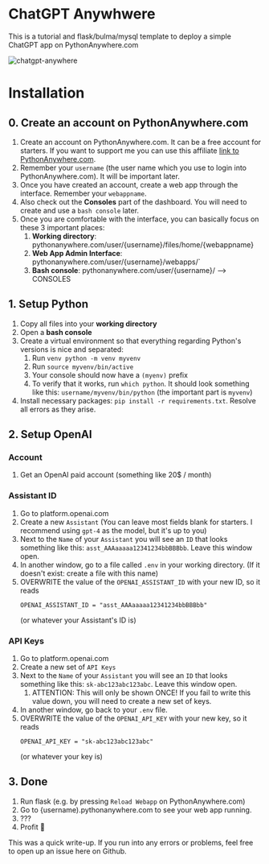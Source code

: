 # ChatGPT Anywhwere
This is a tutorial and flask/bulma/mysql template to deploy a simple ChatGPT app on PythonAnywhere.com

![chatgpt-anywhere](https://github.com/rrmn/chatgpt-anywhere/assets/14080347/0a73b07e-099c-4369-a2d4-43a77aaa6984)


# Installation

## 0. Create an account on PythonAnywhere.com
1. Create an account on PythonAnywhere.com. It can be a free account for starters. If you want to support me you can use this affiliate [link to PythonAnywhere.com](https://www.pythonanywhere.com/?affiliate_id=00ffc226).
1. Remember your `username` (the user name which you use to login into PythonAnywhere.com). It will be important later.
1. Once you have created an account, create a web app through the interface. Remember your `webappname`.
1. Also check out the **Consoles** part of the dashboard. You will need to create and use a `bash console` later.
1. Once you are comfortable with the interface, you can basically focus on these 3 important places:
    1. **Working directory**: pythonanywhere.com/user/{username}/files/home/{webappname}
    1. **Web App Admin Interface**: pythonanywhere.com/user/{username}/webapps/`
    1. **Bash console**: pythonanywhere.com/user/{username}/ --> CONSOLES

## 1. Setup Python

1. Copy all files into your **working directory** 
1. Open a **bash console**
1. Create a virtual environment so that everything regarding Python's versions is nice and separated:
    1. Run `venv python -m venv myvenv`
    1. Run `source myvenv/bin/active` 
    1. Your console should now have a `(myenv)` prefix
    1. To verify that it works, run `which python`. It should look something like this: `username/myvenv/bin/python` (the important part is `myvenv`)
1. Install necessary packages: `pip install -r requirements.txt`. Resolve all errors as they arise.

## 2. Setup OpenAI

### Account
1. Get an OpenAI paid account (something like 20$ / month)

### Assistant ID
1. Go to platform.openai.com
1. Create a new `Assistant` (You can leave most fields blank for starters. I recommend using `gpt-4` as the model, but it's up to you)
1. Next to the `Name` of your `Assistant` you will see an `ID` that looks something like this: `asst_AAAaaaaa12341234bbBBBbb`. Leave this window open.
1. In another window, go to a file called `.env` in your working directory. (If it doesn't exist: create a file with this name) 
1. OVERWRITE the value of the `OPENAI_ASSISTANT_ID` with your new ID, so it reads
    ```
    OPENAI_ASSISTANT_ID = "asst_AAAaaaaa12341234bbBBBbb"
    ```
    (or whatever your Assistant's ID is)

### API Keys
1. Go to platform.openai.com
1. Create a new set of `API Keys` 
1. Next to the `Name` of your `Assistant` you will see an `ID` that looks something like this: `sk-abc123abc123abc`. Leave this window open.
    1. ATTENTION: This will only be shown ONCE! If you fail to write this value down, you will need to create a new set of keys.
1. In another window, go back to your `.env` file. 
1. OVERWRITE the value of the `OPENAI_API_KEY` with your new key, so it reads
    ```
    OPENAI_API_KEY = "sk-abc123abc123abc"
    ```
    (or whatever your key is)

## 3. Done
1. Run flask (e.g. by pressing `Reload Webapp` on PythonAnywhere.com)
1. Go to  {username).pythonanywhere.com to see your web app running.
1. ???
1. Profit 🤩

This was a quick write-up. If you run into any errors or problems, feel free to open up an issue here on Github.



